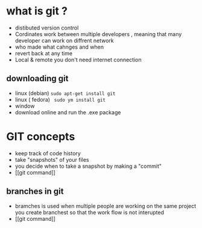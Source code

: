 # what is git ? 
- distibuted version control 
- Cordinates work between multiple developers , meaning that many developer can work on diffrent network 
- who made what cahnges and when 
- revert back at any time 
- Local & remote you don't need internet connection 
## downloading git 
- linux (debian)
`sudo apt-get install git`
- linux ( fedora)
` sudo ym install git`
- window 
- download online and run the .exe package 

# GIT concepts 
- keep track of code history 
- take "snapshots" of your files 
- you decide when to take a snapshot by making a "commit"
- [[git command]]
## branches in git 
- bramches is used when multiple people are working on the same project you create branchest so that the work flow is not interupted 
- [[git command]]